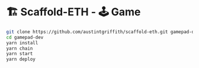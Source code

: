 # 🏗 Scaffold-ETH - 🕹 Game 

```bash
git clone https://github.com/austintgriffith/scaffold-eth.git gamepad-dev
cd gamepad-dev
yarn install
yarn chain
yarn start
yarn deploy
```
